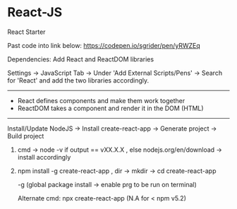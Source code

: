 # React-JS
React Starter

Past code into link below:
https://codepen.io/sgrider/pen/yRWZEq

Dependencies:
Add React and ReactDOM libraries

Settings -> JavaScript Tab -> Under 'Add External Scripts/Pens' -> Search for 'React' and add the two libraries accordingly.


-------------------------------------
- React defines components and make them work together
- ReactDOM takes a component and render it in the DOM (HTML)

-------------------------------------
Install/Update NodeJS -> Install create-react-app -> Generate project -> Build project

1. cmd -> node -v
if output == vXX.X.X ,
else nodejs.org/en/download -> install accordingly

2. npm install -g create-react-app , dir -> mkdir <name> -> cd <name>
   create-react-app <jsx>

   -g (global package install -> enable prg to be run on terminal)

   Alternate cmd: npx create-react-app <project name>   (N.A for < npm v5.2)
